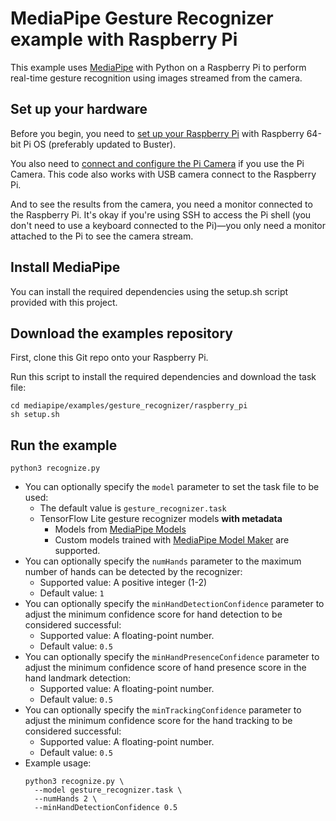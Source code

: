 # MediaPipe Gesture Recognizer example with Raspberry Pi

This example uses [MediaPipe](https://github.com/google/mediapipe) with Python on
a Raspberry Pi to perform real-time gesture recognition using images
streamed from the camera.

## Set up your hardware

Before you begin, you need to
[set up your Raspberry Pi](https://projects.raspberrypi.org/en/projects/raspberry-pi-setting-up)
with Raspberry 64-bit Pi OS (preferably updated to Buster).

You also need to [connect and configure the Pi Camera](
https://www.raspberrypi.org/documentation/configuration/camera.md) if you use
the Pi Camera. This code also works with USB camera connect to the Raspberry Pi.

And to see the results from the camera, you need a monitor connected
to the Raspberry Pi. It's okay if you're using SSH to access the Pi shell
(you don't need to use a keyboard connected to the Pi)—you only need a monitor
attached to the Pi to see the camera stream.

## Install MediaPipe

You can install the required dependencies using the setup.sh script provided with this project.

## Download the examples repository

First, clone this Git repo onto your Raspberry Pi.

Run this script to install the required dependencies and download the task file:

```
cd mediapipe/examples/gesture_recognizer/raspberry_pi
sh setup.sh
```

## Run the example
```
python3 recognize.py
```
*   You can optionally specify the `model` parameter to set the task file to be used:
    *   The default value is `gesture_recognizer.task`
    *   TensorFlow Lite gesture recognizer models **with metadata**  
        * Models from [MediaPipe Models](https://developers.google.com/mediapipe/solutions/vision/gesture_recognizer#models)
        * Custom models trained with [MediaPipe Model Maker](https://developers.google.com/mediapipe/solutions/vision/gesture_recognizer#custom_models) are supported.
*   You can optionally specify the `numHands` parameter to the maximum 
    number of hands can be detected by the recognizer:
    *   Supported value: A positive integer (1-2)
    *   Default value: `1`
*   You can optionally specify the `minHandDetectionConfidence` parameter to adjust the
    minimum confidence score for hand detection to be considered successful:
    *   Supported value: A floating-point number.
    *   Default value: `0.5`
*   You can optionally specify the `minHandPresenceConfidence` parameter to adjust the 
    minimum confidence score of hand presence score in the hand landmark detection:
    *   Supported value: A floating-point number.
    *   Default value: `0.5`
*   You can optionally specify the `minTrackingConfidence` parameter to adjust the 
    minimum confidence score for the hand tracking to be considered successful:
    *   Supported value: A floating-point number.
    *   Default value: `0.5`
*   Example usage:
    ```
    python3 recognize.py \
      --model gesture_recognizer.task \
      --numHands 2 \
      --minHandDetectionConfidence 0.5
    ```